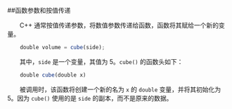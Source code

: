 ##函数参数和按值传递

&emsp;&emsp;C++ 通常按值传递参数，将数值参数传递给函数，函数将其赋给一个新的变量。

```javascript
    double volume = cube(side);
```

&emsp;&emsp;其中，`side` 是一个变量，其值为 5。`cube()` 的函数头如下：

```javascript
    double cube(double x)
```

&emsp;&emsp;被调用时，该函数将创建一个新的名为 `x` 的 `double` 变量，并将其初始化为 5。因为 `cube()` 使用的是 `side` 的副本，而不是原来的数据。